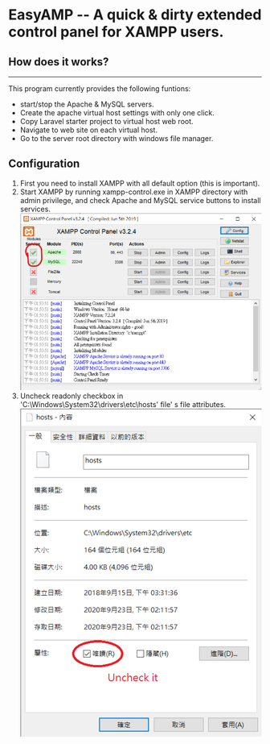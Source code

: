 # EasyAMP -- A quick & dirty extended control panel for XAMPP users.
## How does it works?
---
This program currently provides the following funtions:
- start/stop the Apache & MySQL servers.
- Create the apache virtual host settings with only one click.
- Copy Laravel starter project to virtual host web root.
- Navigate to web site on each virtual host.
- Go to the server root directory with windows file manager.

## Configuration
1. First you need to install XAMPP with all default option (this is important).
2. Start XAMPP by running xampp-control.exe in XAMPP directory with admin privilege, and check Apache and MySQL service buttons to install services.
![xampp service](EasyAMP/images/xampp_service.png)
3. Uncheck readonly checkbox in 'C:\Windows\System32\drivers\etc\hosts' file' s file attributes.
![alt text](https://github.com/poorworm/easyamp/blob/master/EasyAMP/images/hosts_file_attributes.png?raw=true)

